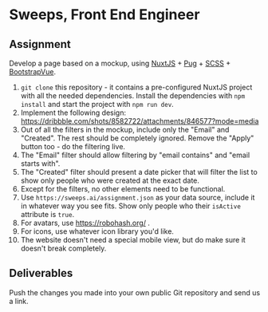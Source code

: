 # Sweeps, Front End Engineer

## Assignment

Develop a page based on a mockup, using [NuxtJS](https://nuxtjs.org/) + [Pug](https://pugjs.org/) + [SCSS](https://sass-lang.com/) + [BootstrapVue](https://bootstrap-vue.js.org/).

1. `git clone` this repository - it contains a pre-configured NuxtJS project with all the needed dependencies. Install the dependencies with `npm install` and start the project with `npm run dev`.
2. Implement the following design: https://dribbble.com/shots/8582722/attachments/846577?mode=media
3. Out of all the filters in the mockup, include only the "Email" and "Created". The rest should be completely ignored. Remove the "Apply" button too - do the filtering live.
4. The "Email" filter should allow filtering by "email contains" and "email starts with".
5. The "Created" filter should present a date picker that will filter the list to show only people who were created at the exact date.
6. Except for the filters, no other elements need to be functional.
7. Use `https://sweeps.ai/assignment.json` as your data source, include it in whatever way you see fits. Show only people who their `isActive` attribute is `true`.
8. For avatars, use https://robohash.org/ .
9. For icons, use whatever icon library you'd like.
10. The website doesn't need a special mobile view, but do make sure it doesn't break completely.

## Deliverables

Push the changes you made into your own public Git repository and send us a link.
